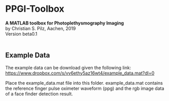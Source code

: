 
# PPGI-Toolbox
<b>A MATLAB toolbox for Photoplethysmography Imaging</b><br>
by Christian S. Pilz, Aachen, 2019<br>
Version beta0.1
<br>
<br>

## Example Data

The example data can be download given the following link:<br>
https://www.dropbox.com/s/vv6ethy5az16wt4/example_data.mat?dl=0

Place the example_data.mat file into this folder.
example_data.mat contains the reference finger pulse oximeter waveform (ppg)
and the rgb image data of a face finder detection result.
